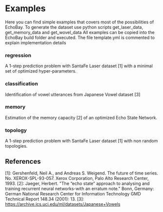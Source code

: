 # Examples
Here you can find simple examples that covers most of the possibilities of EchoBay.
To generate the dataset use python scripts get_laser_data, get_memory_data and get_wovel_data
All examples can be copied into the EchoBay build folder and executed.
The file template.yml is commented to explain implementation details

### regression
A 1-step prediction problem with SantaFe Laser dataset [1] with a minimal set of optimized hyper-parameters.

### classification
Identification of vowel utterances from Japanese Vowel dataset [3]

### memory
Estimation of the memory capacity [2] of an optimized Echo State Network.

### topology
A 1-step prediction problem with SantaFe Laser dataset [1] with non random topologies.

## References
[1]: Gershenfeld, Neil A., and Andreas S. Weigend. The future of time series. No. XEROX-SPL-93-057. Xerox Corporation, Palo Alto Research Center, 1993.
[2]: Jaeger, Herbert. "The “echo state” approach to analysing and training recurrent neural networks-with an erratum note." Bonn, Germany: German National Research Center for Information Technology GMD Technical Report 148.34 (2001): 13.
[3]: https://archive.ics.uci.edu/ml/datasets/Japanese+Vowels
